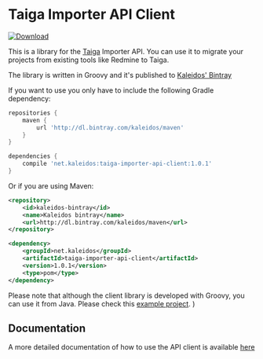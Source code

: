 # Taiga Importer API Client

[ ![Download](https://api.bintray.com/packages/kaleidos/maven/taiga-importer-api-client/images/download.svg) ](https://bintray.com/kaleidos/maven/taiga-importer-api-client/_latestVersion)

This is a library for the [Taiga](http://taiga.io) Importer API. You can use it to migrate your projects from existing tools like Redmine to Taiga.

The library is written in Groovy and it's published to [Kaleidos' Bintray](https://bintray.com/kaleidos/maven/taiga-importer-api-client/view)

If you want to use you only have to include the following Gradle dependency:

```groovy
repositories {
    maven {
        url 'http://dl.bintray.com/kaleidos/maven'
    }
}

dependencies {
    compile 'net.kaleidos:taiga-importer-api-client:1.0.1'
}
```

Or if you are using Maven:

```xml
<repository>
    <id>kaleidos-bintray</id>
    <name>Kaleidos bintray</name>
    <url>http://dl.bintray.com/kaleidos/maven</url>
</repository>

<dependency>
    <groupId>net.kaleidos</groupId>
    <artifactId>taiga-importer-api-client</artifactId>
    <version>1.0.1</version>
    <type>pom</type>
</dependency>
```

Please note that although the client library is developed with Groovy, you can use it from Java. Please check this [example project](https://github.com/taigaio/taiga-java-importer-example).
)

## Documentation

A more detailed documentation of how to use the API client is available [here](http://taigaio.github.io/taiga-importer-api-client/)